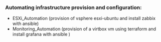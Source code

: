 ### Automating infrastructure provision and configuration:
- ESXi_Automation (provision of vsphere esxi-ubuntu and install zabbix with ansible)
- Monitoring_Automation (provision of a virtbox vm using terraform and install grafana with ansible )